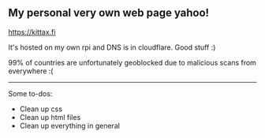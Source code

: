 ## My personal very own web page yahoo!

https://kittax.fi

It's hosted on my own rpi and DNS is in cloudflare. Good stuff :)

99% of countries are unfortunately geoblocked due to malicious scans from everywhere :(

---------

Some to-dos:
- Clean up css
- Clean up html files
- Clean up everything in general
